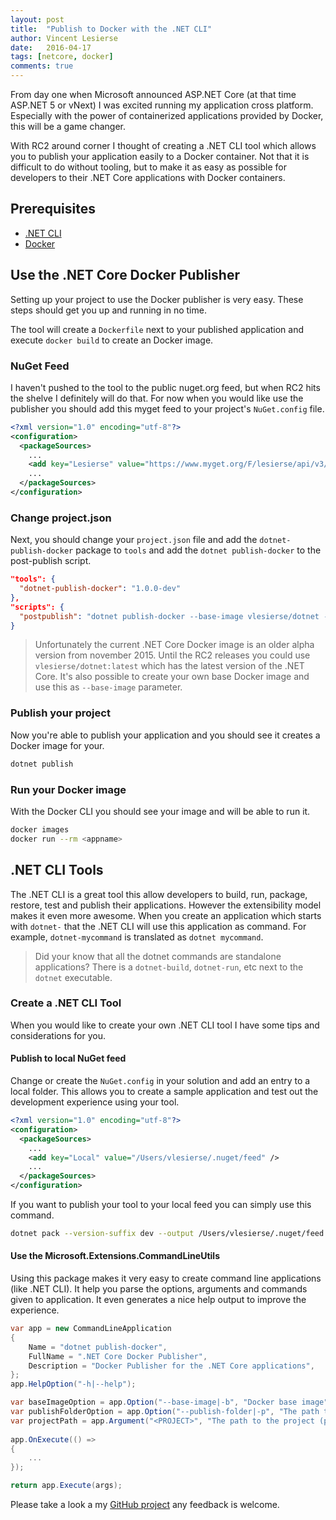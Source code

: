 ```yaml
---
layout: post
title:  "Publish to Docker with the .NET CLI"
author: Vincent Lesierse
date:   2016-04-17
tags: [netcore, docker]
comments: true
---
```

From day one when Microsoft announced ASP.NET Core (at that time ASP.NET 5 or vNext) I was excited running my application cross platform. Especially with the power of containerized applications provided by Docker, this will be a game changer.

With RC2 around corner I thought of creating a .NET CLI tool which allows you to publish your application easily to a Docker container. Not that it is difficult to do without tooling, but to make it as easy as possible for developers to their .NET Core applications with Docker containers.

## Prerequisites

- [.NET CLI](https://github.com/dotnet/cli)
- [Docker](https://docker.io) 

## Use the .NET Core Docker Publisher
Setting up your project to use the Docker publisher is very easy. These steps should get you up and running in no time.

The tool will create a `Dockerfile` next to your published application and execute `docker build` to create an Docker image.

### NuGet Feed
I haven't pushed to the tool to the public nuget.org feed, but when RC2 hits the shelve I definitely will do that.
For now when you would like use the publisher you should add this myget feed to your project's `NuGet.config` file.

```xml
<?xml version="1.0" encoding="utf-8"?>
<configuration>
  <packageSources>
    ...
    <add key="Lesierse" value="https://www.myget.org/F/lesierse/api/v3/index.json" />
    ...
  </packageSources>
</configuration>
```

### Change project.json
Next, you should change your `project.json` file and add the `dotnet-publish-docker` package to `tools` and add the `dotnet publish-docker` to the post-publish script.

```json
"tools": {
  "dotnet-publish-docker": "1.0.0-dev"
},
"scripts": {
  "postpublish": "dotnet publish-docker --base-image vlesierse/dotnet --publish-folder %publish:OutputPath%"
}
```

> Unfortunately the current .NET Core Docker image is an older alpha version from november 2015. Until the RC2 releases you could use `vlesierse/dotnet:latest` which has the latest version of the .NET Core.
It's also possible to create your own base Docker image and use this as `--base-image` parameter.

### Publish your project
Now you're able to publish your application and you should see it creates a Docker image for your.  

```bash
dotnet publish
```

### Run your Docker image
With the Docker CLI you should see your image and will be able to run it.

```bash
docker images
docker run --rm <appname>
```

## .NET CLI Tools
The .NET CLI is a great tool this allow developers to build, run, package, restore, test and publish their applications. However the extensibility model makes it even more awesome.
When you create an application which starts with `dotnet-` that the .NET CLI will use this application as command. For example, `dotnet-mycommand` is translated as `dotnet mycommand`.

> Did your know that all the dotnet commands are standalone applications? There is a `dotnet-build`, `dotnet-run`, etc next to the `dotnet` executable.

### Create a .NET CLI Tool
When you would like to create your own .NET CLI tool I have some tips and considerations for you.

#### Publish to local NuGet feed
Change or create the `NuGet.config` in your solution and add an entry to a local folder. This allows you to create a sample application and test out the development experience using your tool.

```xml
<?xml version="1.0" encoding="utf-8"?>
<configuration>
  <packageSources>
    ...
    <add key="Local" value="/Users/vlesierse/.nuget/feed" />
    ...
  </packageSources>
</configuration>
```

If you want to publish your tool to your local feed you can simply use this command.

```bash
dotnet pack --version-suffix dev --output /Users/vlesierse/.nuget/feed
```

#### Use the Microsoft.Extensions.CommandLineUtils
Using this package makes it very easy to create command line applications (like .NET CLI). It help you parse the options, arguments and commands given to application. It even generates a nice help output to improve the experience.

```csharp
var app = new CommandLineApplication
{
    Name = "dotnet publish-docker",
    FullName = ".NET Core Docker Publisher",
    Description = "Docker Publisher for the .NET Core applications",
};
app.HelpOption("-h|--help");

var baseImageOption = app.Option("--base-image|-b", "Docker base image", CommandOptionType.SingleValue);
var publishFolderOption = app.Option("--publish-folder|-p", "The path to the publish output folder", CommandOptionType.SingleValue);
var projectPath = app.Argument("<PROJECT>", "The path to the project (project folder or project.json) being published. If empty the current directory is used.");
            
app.OnExecute(() =>
{
    ...
});

return app.Execute(args);
```

Please take a look a my [GitHub project](https://github.com/vlesierse/dotnet-publish-docker) any feedback is welcome.